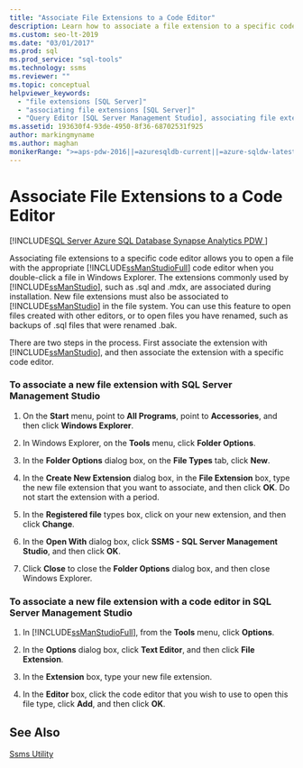 ```yaml
---
title: "Associate File Extensions to a Code Editor"
description: Learn how to associate a file extension to a specific code editor so that when you double-click a file with the extension it is opened by the associated editor.
ms.custom: seo-lt-2019
ms.date: "03/01/2017"
ms.prod: sql
ms.prod_service: "sql-tools"
ms.technology: ssms
ms.reviewer: ""
ms.topic: conceptual
helpviewer_keywords: 
  - "file extensions [SQL Server]"
  - "associating file extensions [SQL Server]"
  - "Query Editor [SQL Server Management Studio], associating file extensions"
ms.assetid: 193630f4-93de-4950-8f36-68702531f925
author: markingmyname
ms.author: maghan
monikerRange: ">=aps-pdw-2016||=azuresqldb-current||=azure-sqldw-latest||>=sql-server-2016||=sqlallproducts-allversions||>=sql-server-linux-2017||=azuresqldb-mi-current"
---
```

# Associate File Extensions to a Code Editor

[!INCLUDE[SQL Server Azure SQL Database Synapse Analytics PDW ](../../includes/applies-to-version/sql-asdb-asdbmi-asa-pdw.md)]

Associating file extensions to a specific code editor allows you to open a file with the appropriate [!INCLUDE[ssManStudioFull](../../includes/ssmanstudiofull-md.md)] code editor when you double-click a file in Windows Explorer. The extensions commonly used by [!INCLUDE[ssManStudio](../../includes/ssmanstudio-md.md)], such as .sql and .mdx, are associated during installation. New file extensions must also be associated to [!INCLUDE[ssManStudio](../../includes/ssmanstudio-md.md)] in the file system. You can use this feature to open files created with other editors, or to open files you have renamed, such as backups of .sql files that were renamed .bak.  
  
 There are two steps in the process. First associate the extension with [!INCLUDE[ssManStudio](../../includes/ssmanstudio-md.md)], and then associate the extension with a specific code editor.  
  
### To associate a new file extension with SQL Server Management Studio  
  
1.  On the **Start** menu, point to **All Programs**, point to **Accessories**, and then click **Windows Explorer**.  
  
2.  In Windows Explorer, on the **Tools** menu, click **Folder Options**.  
  
3.  In the **Folder Options** dialog box, on the **File Types** tab, click **New**.  
  
4.  In the **Create New Extension** dialog box, in the **File Extension** box, type the new file extension that you want to associate, and then click **OK**. Do not start the extension with a period.  
  
5.  In the **Registered file** types box, click on your new extension, and then click **Change**.  
  
6.  In the **Open With** dialog box, click **SSMS - SQL Server Management Studio**, and then click **OK**.  
  
7.  Click **Close** to close the **Folder Options** dialog box, and then close Windows Explorer.  
  
### To associate a new file extension with a code editor in SQL Server Management Studio  
  
1.  In [!INCLUDE[ssManStudioFull](../../includes/ssmanstudiofull-md.md)], from the **Tools** menu, click **Options**.  
  
2.  In the **Options** dialog box, click **Text Editor**, and then click **File Extension**.  
  
3.  In the **Extension** box, type your new file extension.  
  
4.  In the **Editor** box, click the code editor that you wish to use to open this file type, click **Add**, and then click **OK**.  
  
## See Also  
 [Ssms Utility](../ssms-utility.md)  
  
